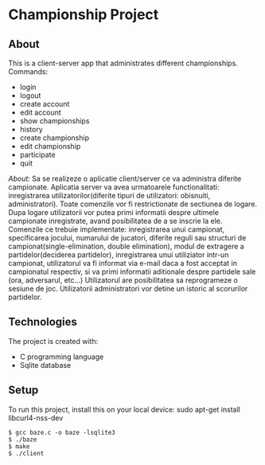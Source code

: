 # Championship Project

## About



This is a client-server app that administrates different championships.
Commands:
* login
* logout
* create account
* edit account
* show championships
* history
* create championship
* edit championship
* participate
* quit

*About:* Sa se realizeze o aplicatie client/server ce va administra diferite campionate. Aplicatia server va avea urmatoarele functionalitati: inregistrarea utilizatorilor(diferite tipuri de utilizatori: obisnuiti, administratori). Toate comenzile vor fi restrictionate de sectiunea de logare. Dupa logare utilizatorii vor putea primi informatii despre ultimele campionate inregistrate, avand posibilitatea de a se inscrie la ele. Comenzile ce trebuie implementate: inregistrarea unui campionat, specificarea jocului, numarului de jucatori, diferite reguli sau structuri de campionat(single-elimination, double elimination), modul de extragere a partidelor(deciderea partidelor), inregistrarea unui utiliziator intr-un campionat, utilizatorul va fi informat via e-mail daca a fost acceptat in campionatul respectiv, si va primi informatii aditionale despre partidele sale (ora, adversarul, etc...) Utilizatorul are posibilitatea sa reprogrameze o sesiune de joc. Utilizatorii administratori vor detine un istoric al scorurilor partidelor.


## Technologies
The project is created with:
* C programming language
* Sqlite database

## Setup
To run this project, install this on your local device:
 sudo apt-get install libcurl4-nss-dev
 
 ```
$ gcc baze.c -o baze -lsqlite3
$ ./baze
$ make
$ ./client
```
